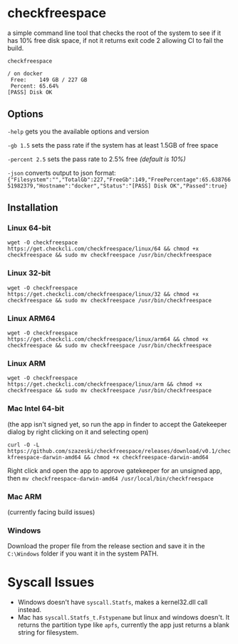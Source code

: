 # checkfreespace
a simple command line tool that checks the root of the system to see if it has 10% free disk space, if not it returns exit code 2 allowing CI to fail the build.

`checkfreespace`
```
/ on docker
 Free:    149 GB / 227 GB
 Percent: 65.64%
[PASS] Disk OK
```

## Options

 `-help` gets you the available options and version

 `-gb 1.5` sets the pass rate if the system has at least 1.5GB of free space

 `-percent 2.5` sets the pass rate to 2.5% free *(default is 10%)*

 `-json` converts output to json format:
`{"Filesystem":"","TotalGb":227,"FreeGb":149,"FreePercentage":65.63876651982379,"Hostname":"docker","Status":"[PASS] Disk OK","Passed":true}`

## Installation

### Linux 64-bit
`wget -O checkfreespace https://get.checkcli.com/checkfreespace/linux/64 && chmod +x checkfreespace && sudo mv checkfreespace /usr/bin/checkfreespace`

### Linux 32-bit
`wget -O checkfreespace https://get.checkcli.com/checkfreespace/linux/32 && chmod +x checkfreespace && sudo mv checkfreespace /usr/bin/checkfreespace`

### Linux ARM64
`wget -O checkfreespace https://get.checkcli.com/checkfreespace/linux/arm64 && chmod +x checkfreespace && sudo mv checkfreespace /usr/bin/checkfreespace`

### Linux ARM
`wget -O checkfreespace https://get.checkcli.com/checkfreespace/linux/arm && chmod +x checkfreespace && sudo mv checkfreespace /usr/bin/checkfreespace`

### Mac Intel 64-bit
(the app isn't signed yet, so run the app in finder to accept the Gatekeeper dialog by right clicking on it and selecting open)

`curl -O -L https://github.com/szazeski/checkfreespace/releases/download/v0.1/checkfreespace-darwin-amd64 && chmod +x checkfreespace-darwin-amd64`

Right click and open the app to approve gatekeeper for an unsigned app, then `mv checkfreespace-darwin-amd64 /usr/local/bin/checkfreespace`

### Mac ARM
(currently facing build issues)

### Windows
Download the proper file from the release section and save it in the `C:\Windows` folder if you want it in the system PATH.

# Syscall Issues
- Windows doesn't have `syscall.Statfs`, makes a kernel32.dll call instead.
- Mac has `syscall.Statfs_t.Fstypename` but linux and windows doesn't. It returns the partition type like `apfs`, currently the app just returns a blank string for filesystem.
